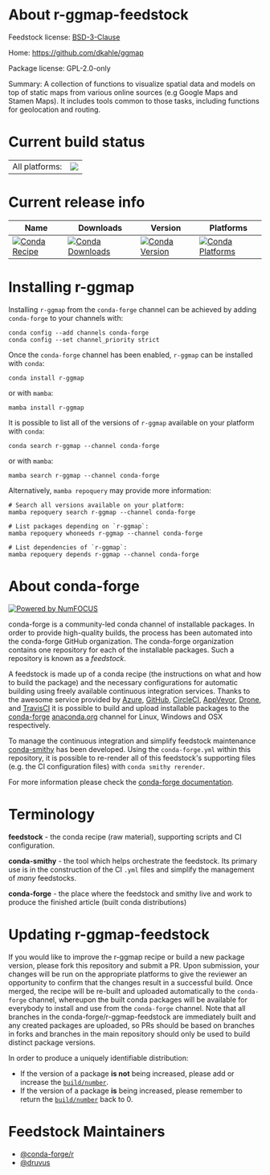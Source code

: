 About r-ggmap-feedstock
=======================

Feedstock license: [BSD-3-Clause](https://github.com/conda-forge/r-ggmap-feedstock/blob/main/LICENSE.txt)

Home: https://github.com/dkahle/ggmap

Package license: GPL-2.0-only

Summary: A collection of functions to visualize spatial data and models on top of static maps from various online sources (e.g Google Maps and Stamen Maps). It includes tools common to those tasks, including functions for geolocation and routing.

Current build status
====================


<table><tr><td>All platforms:</td>
    <td>
      <a href="https://dev.azure.com/conda-forge/feedstock-builds/_build/latest?definitionId=3394&branchName=main">
        <img src="https://dev.azure.com/conda-forge/feedstock-builds/_apis/build/status/r-ggmap-feedstock?branchName=main">
      </a>
    </td>
  </tr>
</table>

Current release info
====================

| Name | Downloads | Version | Platforms |
| --- | --- | --- | --- |
| [![Conda Recipe](https://img.shields.io/badge/recipe-r--ggmap-green.svg)](https://anaconda.org/conda-forge/r-ggmap) | [![Conda Downloads](https://img.shields.io/conda/dn/conda-forge/r-ggmap.svg)](https://anaconda.org/conda-forge/r-ggmap) | [![Conda Version](https://img.shields.io/conda/vn/conda-forge/r-ggmap.svg)](https://anaconda.org/conda-forge/r-ggmap) | [![Conda Platforms](https://img.shields.io/conda/pn/conda-forge/r-ggmap.svg)](https://anaconda.org/conda-forge/r-ggmap) |

Installing r-ggmap
==================

Installing `r-ggmap` from the `conda-forge` channel can be achieved by adding `conda-forge` to your channels with:

```
conda config --add channels conda-forge
conda config --set channel_priority strict
```

Once the `conda-forge` channel has been enabled, `r-ggmap` can be installed with `conda`:

```
conda install r-ggmap
```

or with `mamba`:

```
mamba install r-ggmap
```

It is possible to list all of the versions of `r-ggmap` available on your platform with `conda`:

```
conda search r-ggmap --channel conda-forge
```

or with `mamba`:

```
mamba search r-ggmap --channel conda-forge
```

Alternatively, `mamba repoquery` may provide more information:

```
# Search all versions available on your platform:
mamba repoquery search r-ggmap --channel conda-forge

# List packages depending on `r-ggmap`:
mamba repoquery whoneeds r-ggmap --channel conda-forge

# List dependencies of `r-ggmap`:
mamba repoquery depends r-ggmap --channel conda-forge
```


About conda-forge
=================

[![Powered by
NumFOCUS](https://img.shields.io/badge/powered%20by-NumFOCUS-orange.svg?style=flat&colorA=E1523D&colorB=007D8A)](https://numfocus.org)

conda-forge is a community-led conda channel of installable packages.
In order to provide high-quality builds, the process has been automated into the
conda-forge GitHub organization. The conda-forge organization contains one repository
for each of the installable packages. Such a repository is known as a *feedstock*.

A feedstock is made up of a conda recipe (the instructions on what and how to build
the package) and the necessary configurations for automatic building using freely
available continuous integration services. Thanks to the awesome service provided by
[Azure](https://azure.microsoft.com/en-us/services/devops/), [GitHub](https://github.com/),
[CircleCI](https://circleci.com/), [AppVeyor](https://www.appveyor.com/),
[Drone](https://cloud.drone.io/welcome), and [TravisCI](https://travis-ci.com/)
it is possible to build and upload installable packages to the
[conda-forge](https://anaconda.org/conda-forge) [anaconda.org](https://anaconda.org/)
channel for Linux, Windows and OSX respectively.

To manage the continuous integration and simplify feedstock maintenance
[conda-smithy](https://github.com/conda-forge/conda-smithy) has been developed.
Using the ``conda-forge.yml`` within this repository, it is possible to re-render all of
this feedstock's supporting files (e.g. the CI configuration files) with ``conda smithy rerender``.

For more information please check the [conda-forge documentation](https://conda-forge.org/docs/).

Terminology
===========

**feedstock** - the conda recipe (raw material), supporting scripts and CI configuration.

**conda-smithy** - the tool which helps orchestrate the feedstock.
                   Its primary use is in the construction of the CI ``.yml`` files
                   and simplify the management of *many* feedstocks.

**conda-forge** - the place where the feedstock and smithy live and work to
                  produce the finished article (built conda distributions)


Updating r-ggmap-feedstock
==========================

If you would like to improve the r-ggmap recipe or build a new
package version, please fork this repository and submit a PR. Upon submission,
your changes will be run on the appropriate platforms to give the reviewer an
opportunity to confirm that the changes result in a successful build. Once
merged, the recipe will be re-built and uploaded automatically to the
`conda-forge` channel, whereupon the built conda packages will be available for
everybody to install and use from the `conda-forge` channel.
Note that all branches in the conda-forge/r-ggmap-feedstock are
immediately built and any created packages are uploaded, so PRs should be based
on branches in forks and branches in the main repository should only be used to
build distinct package versions.

In order to produce a uniquely identifiable distribution:
 * If the version of a package **is not** being increased, please add or increase
   the [``build/number``](https://docs.conda.io/projects/conda-build/en/latest/resources/define-metadata.html#build-number-and-string).
 * If the version of a package **is** being increased, please remember to return
   the [``build/number``](https://docs.conda.io/projects/conda-build/en/latest/resources/define-metadata.html#build-number-and-string)
   back to 0.

Feedstock Maintainers
=====================

* [@conda-forge/r](https://github.com/conda-forge/r/)
* [@druvus](https://github.com/druvus/)

